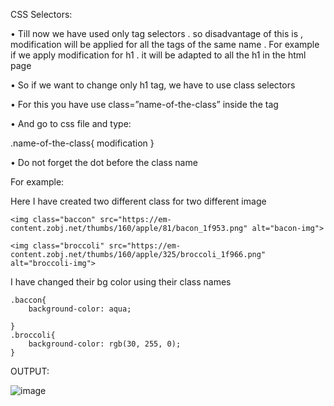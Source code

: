 CSS Selectors:

•	Till now we have used only tag selectors . so disadvantage of this is , modification will be applied for all the tags of the same name .  For example if we apply modification for h1 . it will be adapted to all the h1 in the html page

•	So if we want to change only h1 tag, we have to use class selectors 

•	For this you have use class=”name-of-the-class” inside the tag

•	And go to css file and type:

.name-of-the-class{ modification }  

•	Do not forget the dot before the class name

For example:

Here I have created two different class for two different image

    <img class="baccon" src="https://em-content.zobj.net/thumbs/160/apple/81/bacon_1f953.png" alt="bacon-img">

    <img class="broccoli" src="https://em-content.zobj.net/thumbs/160/apple/325/broccoli_1f966.png" alt="broccoli-img">

 I have changed their bg color using their class names
 
    .baccon{
        background-color: aqua;

    }
    .broccoli{
        background-color: rgb(30, 255, 0);
    }


OUTPUT:

![image](https://user-images.githubusercontent.com/111358462/229327968-3d678d45-8eb1-488a-b618-bb1fcd734077.png)

